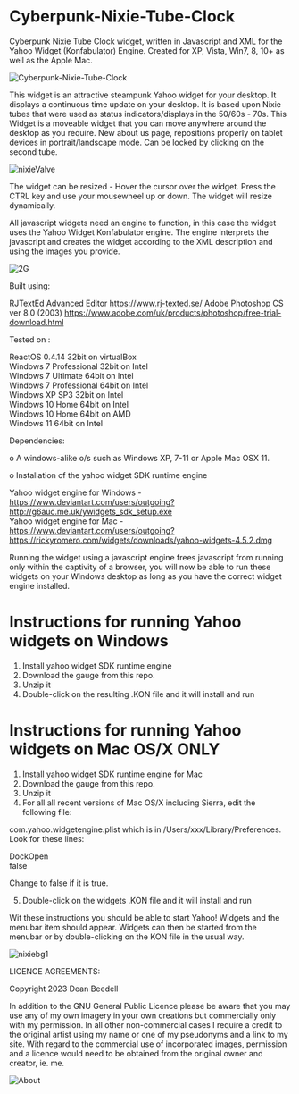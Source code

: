 # Cyberpunk-Nixie-Tube-Clock
 
 Cyberpunk Nixie Tube Clock widget, written in Javascript and XML for the Yahoo 
 Widget (Konfabulator) Engine. Created for XP, Vista, Win7, 8, 10+ as well as the 
 Apple Mac.
 
![Cyberpunk-Nixie-Tube-Clock](https://github.com/yereverluvinunclebert/Cyberpunk-Nixie-Tube-Clock/assets/2788342/05711f89-99a0-44ad-baf4-7f029cd4a36b)

 This widget is an attractive steampunk Yahoo widget for your desktop. It 
 displays a continuous time update on your desktop. It is based upon Nixie tubes 
 that were used as status indicators/displays in the 50/60s - 70s. This Widget 
 is a moveable widget that you can move anywhere around the desktop as you 
 require. New about us page, repositions properly on tablet devices in 
 portrait/landscape mode. Can be locked by clicking on the second tube.
 
 ![nixieValve](https://github.com/yereverluvinunclebert/Cyberpunk-Nixie-Tube-Clock/assets/2788342/073c64ef-7ac9-4e36-a248-2065b7f861fd)

 The widget can be resized - Hover the cursor over the widget. Press the CTRL key 
 and use your mousewheel up or down. The widget will resize dynamically.
 
 All javascript widgets need an engine to function, in this case the widget uses 
 the Yahoo Widget Konfabulator engine. The engine interprets the javascript and 
 creates the widget according to the XML description and using the images you 
 provide. 

 ![2G](https://github.com/yereverluvinunclebert/Cyberpunk-Nixie-Tube-Clock/assets/2788342/f8374572-9850-4c4f-ae68-6c4c73aec94a)

 Built using: 
 
   RJTextEd Advanced Editor  https://www.rj-texted.se/ 
   Adobe Photoshop CS ver 8.0 (2003)  https://www.adobe.com/uk/products/photoshop/free-trial-download.html  
 
 Tested on :
 
   ReactOS 0.4.14 32bit on virtualBox    
   Windows 7 Professional 32bit on Intel    
   Windows 7 Ultimate 64bit on Intel    
   Windows 7 Professional 64bit on Intel    
   Windows XP SP3 32bit on Intel    
   Windows 10 Home 64bit on Intel    
   Windows 10 Home 64bit on AMD    
   Windows 11 64bit on Intel  
   
 Dependencies:
 
 o A windows-alike o/s such as Windows XP, 7-11 or Apple Mac OSX 11.    	
 
 o Installation of the yahoo widget SDK runtime engine  
 
   Yahoo widget engine for Windows - https://www.deviantart.com/users/outgoing?http://g6auc.me.uk/ywidgets_sdk_setup.exe  
   Yahoo widget engine for Mac - https://www.deviantart.com/users/outgoing?https://rickyromero.com/widgets/downloads/yahoo-widgets-4.5.2.dmg
 
 Running the widget using a javascript engine frees javascript from running only 
 within the captivity of a browser, you will now be able to run these widgets on 
 your Windows desktop as long as you have the correct widget engine installed.
  
 Instructions for running Yahoo widgets on Windows
 =================================================
 
 1. Install yahoo widget SDK runtime engine
 2. Download the gauge from this repo.
 3. Unzip it
 4. Double-click on the resulting .KON file and it will install and run
 
 Instructions for running Yahoo widgets on Mac OS/X ONLY
 ========================================================
 
 1. Install yahoo widget SDK runtime engine for Mac
 2. Download the gauge from this repo.
 3. Unzip it
 4. For all all recent versions of Mac OS/X including Sierra, edit the following 
 file:
 
 com.yahoo.widgetengine.plist which is in /Users/xxx/Library/Preferences. Look 
 for these lines: 
    
   <key>DockOpen</key>  
   <string>false</string>  
 
 Change to false if it is true.
 
 5. Double-click on the widgets .KON file and it will install and run
 
 Wit these instructions you should be able to start Yahoo! Widgets and the 
 menubar item should appear. Widgets can then be started from the menubar or by 
 double-clicking on the KON file in the usual way.
 
 ![nixiebg1](https://github.com/yereverluvinunclebert/Cyberpunk-Nixie-Tube-Clock/assets/2788342/503b987a-19ad-4689-8847-b3a9cfc89475)

 
 LICENCE AGREEMENTS:
 
 Copyright 2023 Dean Beedell
 
 In addition to the GNU General Public Licence please be aware that you may use
 any of my own imagery in your own creations but commercially only with my
 permission. In all other non-commercial cases I require a credit to the
 original artist using my name or one of my pseudonyms and a link to my site.
 With regard to the commercial use of incorporated images, permission and a
 licence would need to be obtained from the original owner and creator, ie. me.
 
![About](https://github.com/yereverluvinunclebert/Cyberpunk-Nixie-Tube-Clock/assets/2788342/9225a09e-a059-4a1d-b340-ed081bf161dc)
